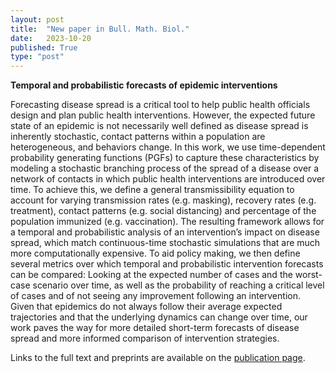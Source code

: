 ```yaml
---
layout: post
title:  "New paper in Bull. Math. Biol."
date:   2023-10-20
published: True
type: "post"
---
```


**Temporal and probabilistic forecasts of epidemic interventions**

Forecasting disease spread is a critical tool to help public health officials design and plan public health interventions. However, the expected future state of an epidemic is not necessarily well defined as disease spread is inherently stochastic, contact patterns within a population are heterogeneous, and behaviors change. In this work, we use time-dependent probability generating functions (PGFs) to capture these characteristics by modeling a stochastic branching process of the spread of a disease over a network of contacts in which public health interventions are introduced over time. To achieve this, we define a general transmissibility equation to account for varying transmission rates (e.g. masking), recovery rates (e.g. treatment), contact patterns (e.g. social distancing) and percentage of the population immunized (e.g. vaccination). The resulting framework allows for a temporal and probabilistic analysis of an intervention’s impact on disease spread, which match continuous-time stochastic simulations that are much more computationally expensive. To aid policy making, we then define several metrics over which temporal and probabilistic intervention forecasts can be compared: Looking at the expected number of cases and the worst-case scenario over time, as well as the probability of reaching a critical level of cases and of not seeing any improvement following an intervention. Given that epidemics do not always follow their average expected trajectories and that the underlying dynamics can change over time, our work paves the way for more detailed short-term forecasts of disease spread and more informed comparison of intervention strategies.

Links to the full text and preprints are available on the [publication page](https://dynamicalab.github.io/publications.html).
